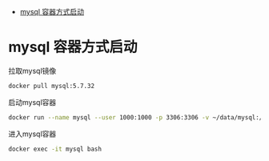 - [mysql 容器方式启动](#mysql-容器方式启动)

# mysql 容器方式启动

拉取mysql镜像

```bash
docker pull mysql:5.7.32
```

启动mysql容器

```bash
docker run --name mysql --user 1000:1000 -p 3306:3306 -v ~/data/mysql:/var/lib/mysql -e MYSQL_ROOT_PASSWORD=111111 -d mysql:5.7.32
```

进入mysql容器

```bash
docker exec -it mysql bash
```